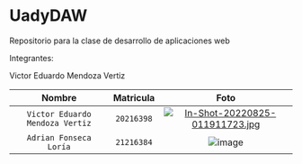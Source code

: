 # UadyDAW
Repositorio para la clase de desarrollo de aplicaciones web

Integrantes:

Victor Eduardo Mendoza Vertiz

| Nombre     | Matricula      | Foto  |
| :------------: |   :---:       | :--------: |
| `Victor Eduardo Mendoza Vertiz`        | `20216398`       |[![In-Shot-20220825-011911723.jpg](https://i.postimg.cc/QMwnT3ct/In-Shot-20220825-011911723.jpg)](https://postimg.cc/8Fdb2xKQ) |
| `Adrian Fonseca Loría`         | `21216384`         | ![image](https://user-images.githubusercontent.com/77697300/187092253-86235c1c-93f3-48e6-8be0-8f7eaa3da2a7.png)   |
